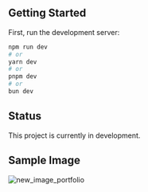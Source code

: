 ## Getting Started

First, run the development server:

```bash
npm run dev
# or
yarn dev
# or
pnpm dev
# or
bun dev
```


## Status

This project is currently in development.

## Sample Image

![new_image_portfolio](https://github.com/user-attachments/assets/f0003286-faf9-406f-9c46-b1ece340f0bd)
